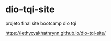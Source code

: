 # dio-tqi-site
 projeto final site bootcamp dio tqi

https://lethycyakhathrynn.github.io/dio-tqi-site/

